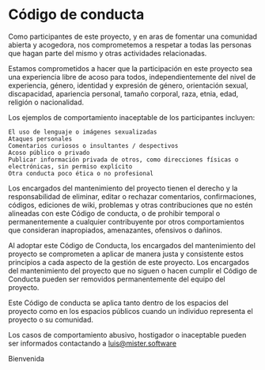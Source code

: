 # Código de conducta

Como participantes de este proyecto, y en aras de fomentar una comunidad abierta y acogedora, nos comprometemos a respetar a todas las personas que hagan parte del mismo y otras actividades relacionadas.
 
Estamos comprometidos a hacer que la participación en este proyecto sea una experiencia libre de acoso para todos, independientemente del nivel de experiencia, género, identidad y expresión de género, orientación sexual, discapacidad, apariencia personal, tamaño corporal, raza, etnia, edad, religión o nacionalidad.
 
Los ejemplos de comportamiento inaceptable de los participantes incluyen:
 
    El uso de lenguaje o imágenes sexualizadas
    Ataques personales
    Comentarios curiosos o insultantes / despectivos
    Acoso público o privado
    Publicar información privada de otros, como direcciones físicas o electrónicas, sin permiso explícito
    Otra conducta poco ética o no profesional
 
Los encargados del mantenimiento del proyecto tienen el derecho y la responsabilidad de eliminar, editar o rechazar comentarios, confirmaciones, códigos, ediciones de wiki, problemas y otras contribuciones que no estén alineadas con este Código de conducta, o de prohibir temporal o permanentemente a cualquier contribuyente por otros comportamientos que consideran inapropiados, amenazantes, ofensivos o dañinos.
 
Al adoptar este Código de Conducta, los encargados del mantenimiento del proyecto se comprometen a aplicar de manera justa y consistente estos principios a cada aspecto de la gestión de este proyecto. Los encargados del mantenimiento del proyecto que no siguen o hacen cumplir el Código de Conducta pueden ser removidos permanentemente del equipo del proyecto.
 
Este Código de conducta se aplica tanto dentro de los espacios del proyecto como en los espacios públicos cuando un individuo representa el proyecto o su comunidad.
 
Los casos de comportamiento abusivo, hostigador o inaceptable pueden ser informados contactando a luis@mister.software
 
Bienvenida
